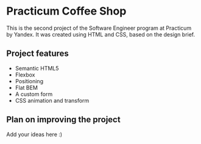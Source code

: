 # Practicum Coffee Shop

This is the second project of the Software Engineer program at Practicum by Yandex. It was created using HTML and CSS, based on the design brief. 

## Project features

- Semantic HTML5
- Flexbox
- Positioning
- Flat BEM
- A custom form
- CSS animation and transform

## Plan on improving the project

Add your ideas here :)
